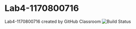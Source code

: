 # Lab4-1170800716
Lab4-1170800716 created by GitHub Classroom
![Build Status](https://travis-ci.com/ComputerScienceHIT/Lab2-1170800716.svg?token=dbSTbboy5SXzs8oQ7nd2&branch=master)
